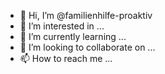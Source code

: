- 👋 Hi, I’m @familienhilfe-proaktiv
- 👀 I’m interested in ...
- 🌱 I’m currently learning ...
- 💞️ I’m looking to collaborate on ...
- 📫 How to reach me ...

<!---
familienhilfe-proaktiv/familienhilfe-proaktiv is a ✨ special ✨ repository because its `README.md` (this file) appears on your GitHub profile.
You can click the Preview link to take a look at your changes.
--->
